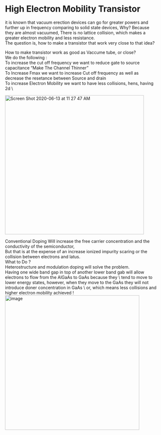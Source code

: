 # High Electron Mobility Transistor
it is known that vacuum erection devices can go for greater powers and further up in frequency comparing to solid state devices, Why? Because they are almost vacuumed, There is no lattice collision, which makes a greater electron mobility and less resistance.\
 The question is, how to make a transistor that work very close to that idea?
 
 
How to make transistor work as good as Vaccume tube, or close? \
We do the following : \
To increase the cut off frequency we want to reduce gate to source capacitance “Make The Channel Thinner” \
To Increase Fmax we want to increase Cut off frequency as well as decrease the resetance between Source and drain \
To increase Electron Mobility we want to have less collisions, hens, having 2d  \

<img width="459" alt="Screen Shot 2020-06-13 at 11 27 47 AM" src="https://user-images.githubusercontent.com/66625688/84572581-eea1b300-ad68-11ea-8bbf-75f0c588996e.png">

Conventional Doping Will increase the free carrier concentration and the conductivity of the semiconductor,\
But that is at the expense of an increase ionized impurity scaring or the collision between electrons and latus.\
What to Do ? \
Heterostructure and modulation doping will solve the problem.\
Having one wide band gap in top of another lower band gab will allow electrons to flow from the AlGaAs to GaAs because they \ tend to move to lower energy states, however, when they move to the GaAs they will not introduce doner concentration in GaAs \ or, which means less collisions and higher electron mobility achieved ! \
<img width="444" alt="image" src="https://user-images.githubusercontent.com/66625688/84572598-0d07ae80-ad69-11ea-873b-084da2964365.png">




